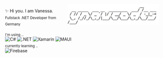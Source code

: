 <img align="right" src="ynavcodes.svg" width="300"> 

✨ Hi you. I am Vanessa.  
<sub>Fullstack .NET Developer from Germany</sub>
  
<sub>I'm using ..</sub><br>
![C#](https://img.shields.io/badge/C%23-239120?style=flat-square)
![.NET](https://img.shields.io/badge/.NET-5C2D91?style=flat-square)
![Xamarin](https://img.shields.io/badge/Xamarin-3498DB?style=flat-square&logo=Xamarin&logoColor=white)
![MAUI](https://img.shields.io/badge/MAUI-5C2D91?style=flat-square)
<br>
<sub>currently learning ..</sub><br>
![Firebase](https://img.shields.io/badge/Firebase-FFCA28?style=flat-square&logo=firebase&logoColor=111)
